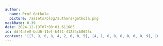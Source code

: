 ```yaml
---
author:
  name: Prof Gotkola
  picture: /assets/blog/authors/gotkola.png
maskRate: 0.39
date: 2024-12-19T07:00:01.611685
id: ddf4afe8-bdd6-11ef-b451-41234cb8625c
content: '[[7, 9, 6, 8, 4, 2, 0, 0, 5], [4, 1, 0, 0, 0, 0, 0, 0, 9], [8, 5, 0, 9, 1, 3, 0, 0, 0], [1, 7, 5, 0, 8, 9, 4, 0, 0], [0, 6, 8, 0, 3, 0, 0, 5, 7], [9, 3, 0, 2, 7, 5, 8, 6, 0], [5, 4, 0, 0, 9, 8, 0, 3, 2], [3, 2, 0, 5, 0, 4, 1, 0, 8], [0, 8, 1, 3, 0, 0, 5, 9, 0]]'
---
```

